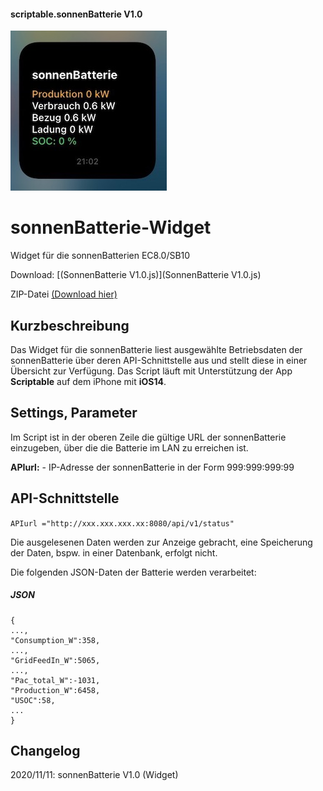 #### scriptable.sonnenBatterie V1.0
![sbWidget](sb1.jpeg)

# sonnenBatterie-Widget
Widget für die sonnenBatterien EC8.0/SB10

Download: [(SonnenBatterie V1.0.js)](SonnenBatterie V1.0.js)

ZIP-Datei [(Download hier)](/QuickAppCode/SB-Adapter01_V1.1.fqa.zip) 

## Kurzbeschreibung
Das Widget für die sonnenBatterie liest ausgewählte Betriebsdaten der sonnenBatterie über deren API-Schnittstelle aus und stellt diese in einer Übersicht zur Verfügung. Das Script läuft mit Unterstützung der App **Scriptable** auf dem iPhone mit **iOS14**.

## Settings, Parameter
Im Script ist in der oberen Zeile die gültige URL der sonnenBatterie einzugeben, über die die Batterie im LAN zu erreichen ist.

**APIurl:** - IP-Adresse der sonnenBatterie in der Form 999:999:999:99

## API-Schnittstelle

````APIurl ="http://xxx.xxx.xxx.xx:8080/api/v1/status"````

Die ausgelesenen Daten werden zur Anzeige gebracht, eine Speicherung der Daten, bspw. in einer Datenbank, erfolgt nicht.

Die folgenden JSON-Daten der Batterie werden verarbeitet:

##### JSON

````
{
...,
"Consumption_W":358,
...,
"GridFeedIn_W":5065,
...,
"Pac_total_W":-1031,
"Production_W":6458,
"USOC":58,
...
}
````
## Changelog

2020/11/11: sonnenBatterie V1.0 (Widget)
